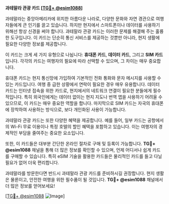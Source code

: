 **과테말라 관광 카드 [[TG💪+ @esim1088](https://t.me/s/esim1088)]**

과테말라는 중앙아메리카에 위치한 아름다운 나라로, 다양한 문화와 자연 경관으로 여행자들에게 큰 인기를 끌고 있습니다. 하지만 현지에서 스마트폰이나 데이터를 사용하기 위해선 항상 신경을 써야 합니다. 과테말라 관광 카드는 이러한 문제를 해결해 주는 훌륭한 도구입니다. 이 카드는 단순히 통신 서비스를 제공하는 것뿐만 아니라, 현지 생활에 필요한 다양한 정보를 제공합니다.

이 카드는 크게 세 가지 유형으로 나뉩니다: **휴대폰 카드**, **데이터 카드**, 그리고 **SIM 카드**입니다. 각각의 카드는 여행자의 필요에 따라 선택할 수 있으며, 그 차이는 매우 중요합니다. 

휴대폰 카드는 현지 통신망에 가입하여 기본적인 전화 통화와 문자 메시지를 사용할 수 있는 카드입니다. 여행 중 급한 상황에서 연락이 필요한 경우 매우 유용합니다. 데이터 카드는 인터넷 접속을 위한 카드로, 현지에서의 네트워크 연결이 필요한 분들에게 필수적입니다. 특히 외국인에게는 데이터 없이는 현지 지도나 번역 앱을 사용하기 어려울 수 있으므로, 이 카드는 매우 중요한 역할을 합니다. 마지막으로 SIM 카드는 자국의 휴대폰에 장착하여 사용하는 방식으로, 보다 개인화된 사용이 가능합니다.

과테말라 관광 카드는 또한 다양한 혜택을 제공합니다. 예를 들어, 일부 카드는 공항에서의 Wi-Fi 무료 이용이나 특정 호텔의 할인 혜택을 포함하고 있습니다. 이는 여행자의 경제적인 부담을 줄여주는 중요한 요소입니다.

또한, 이 카드들은 대부분 간단한 온라인 절차로 구매 및 등록이 가능합니다. **TG💪+ @esim1088** 채널을 통해 더 많은 정보를 확인할 수 있으며, 언제 어디서나 쉽게 카드를 구매할 수 있습니다. 특히 eSIM 기술을 활용한 카드들은 물리적인 카드를 들고 다닐 필요가 없어 더욱 편리합니다.

과테말라를 방문한다면 반드시 과테말라 관광 카드를 준비하시길 권장합니다. 현지 생활은 물론이고, 안전한 여행을 위한 필수품이 될 것입니다. **TG💪+ @esim1088** 채널에서 더 많은 정보를 얻어보세요!

[[TG💪+ @esim1088](https://t.me/s/esim1088) ![Image](https://i.postimg.cc/Y0z9fWf4/image.png)]